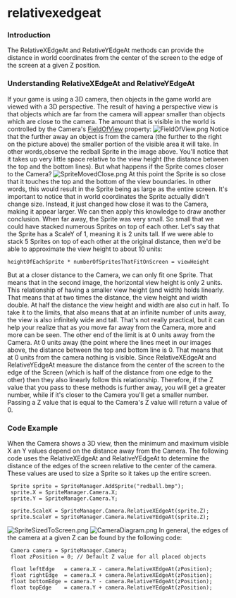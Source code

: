 # relativexedgeat

### Introduction

The RelativeXEdgeAt and RelativeYEdgeAt methods can provide the distance in world coordinates from the center of the screen to the edge of the screen at a given Z position.

### Understanding RelativeXEdgeAt and RelativeYEdgeAt

If your game is using a 3D camera, then objects in the game world are viewed with a 3D perspective. The result of having a perspective view is that objects which are far from the camera will appear smaller than objects which are close to the camera. The amount that is visible in the world is controlled by the Camera's [FieldOfView](../../../../frb/docs/index.php) property: ![FieldOfView.png](../../../../media/migrated\_media-FieldOfView.png) Notice that the further away an object is from the camera (the further to the right on the picture above) the smaller portion of the visible area it will take. In other words,observe the redball Sprite in the image above. You'll notice that it takes up very little space relative to the view height (the distance between the top and the bottom lines). But what happens if the Sprite comes closer to the Camera? ![SpriteMovedClose.png](../../../../media/migrated\_media-SpriteMovedClose.png) At this point the Sprite is so close that it touches the top and the bottom of the view boundaries. In other words, this would result in the Sprite being as large as the entire screen. It's important to notice that in world coordinates the Sprite actually didn't change size. Instead, it just changed how close it was to the Camera, making it appear larger. We can then apply this knowledge to draw another conclusion. When far away, the Sprite was very small. So small that we could have stacked numerous Sprites on top of each other. Let's say that the Sprite has a ScaleY of 1, meaning it is 2 units tall. If we were able to stack 5 Sprites on top of each other at the original distance, then we'd be able to approximate the view height to about 10 units:

```
heightOfEachSprite * numberOfSpritesThatFitOnScreen = viewHeight
```

But at a closer distance to the Camera, we can only fit one Sprite. That means that in the second image, the horizontal view height is only 2 units. This relationship of having a smaller view height (and width) holds linearly. That means that at two times the distance, the view height and width double. At half the distance the view height and width are also cut in half. To take it to the limits, that also means that at an infinite number of units away, the view is also infinitely wide and tall. That's not really practical, but it can help your realize that as you move far away from the Camera, more and more can be seen. The other end of the limit is at 0 units away from the Camera. At 0 units away (the point where the lines meet in our images above, the distance between the top and bottom line is 0. That means that at 0 units from the camera nothing is visible. Since RelativeXEdgeAt and RelativeYEdgeAt measure the distance from the center of the screen to the edge of the Screen (which is half of the distance from one edge to the other) then they also linearly follow this relationship. Therefore, if the Z value that you pass to these methods is further away, you will get a greater number, while if it's closer to the Camera you'll get a smaller number. Passing a Z value that is equal to the Camera's Z value will return a value of 0.

### Code Example

When the Camera shows a 3D view, then the minimum and maximum visible X an Y values depend on the distance away from the Camera. The following code uses the RelativeXEdgeAt and RelativeYEdgeAt to determine the distance of the edges of the screen relative to the center of the camera. These values are used to size a Sprite so it takes up the entire screen.

```
 Sprite sprite = SpriteManager.AddSprite("redball.bmp");
 sprite.X = SpriteManager.Camera.X;
 sprite.Y = SpriteManager.Camera.Y;

 sprite.ScaleX = SpriteManager.Camera.RelativeXEdgeAt(sprite.Z);
 sprite.ScaleY = SpriteManager.Camera.RelativeYEdgeAt(sprite.Z);
```

![SpriteSizedToScreen.png](../../../../media/migrated\_media-SpriteSizedToScreen.png) ![CameraDiagram.png](../../../../media/migrated\_media-CameraDiagram.png) In general, the edges of the camera at a given Z can be found by the following code:

```
 Camera camera = SpriteManager.Camera;
 float zPosition = 0; // Default Z value for all placed objects

 float leftEdge   = camera.X - camera.RelativeXEdgeAt(zPosition);
 float rightEdge  = camera.X + camera.RelativeXEdgeAt(zPosition);
 float bottomEdge = camera.Y - camera.RelativeYEdgeAt(zPosition);
 float topEdge    = camera.Y + camera.RelativeYEdgeAt(zPosition);
```
